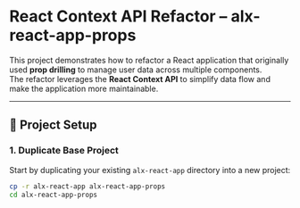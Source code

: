 # React Context API Refactor – alx-react-app-props

This project demonstrates how to refactor a React application that originally used **prop drilling** to manage user data across multiple components.  
The refactor leverages the **React Context API** to simplify data flow and make the application more maintainable.

---

## 📂 Project Setup

### 1. Duplicate Base Project
Start by duplicating your existing `alx-react-app` directory into a new project:

```bash
cp -r alx-react-app alx-react-app-props
cd alx-react-app-props
